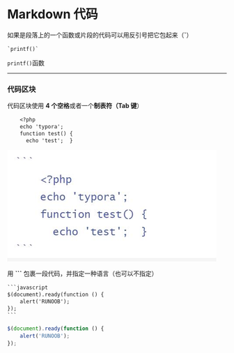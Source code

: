 # Markdown 代码

如果是段落上的一个函数或片段的代码可以用反引号把它包起来（**`**）

```
`printf()`
```

`printf()`函数

----------

### 代码区块

代码区块使用 **4 个空格**或者一个**制表符（Tab 键**）

```
	<?php
    echo 'typora';
 	function test() {
 	  echo 'test'; 	}
```

![](picture.assets/代码块jpg.jpg)

用 **```** 包裹一段代码，并指定一种语言（也可以不指定）

```
​```javascript
$(document).ready(function () {
    alert('RUNOOB');
});
​```
```

```javascript
$(document).ready(function () {
    alert('RUNOOB');
});
```


